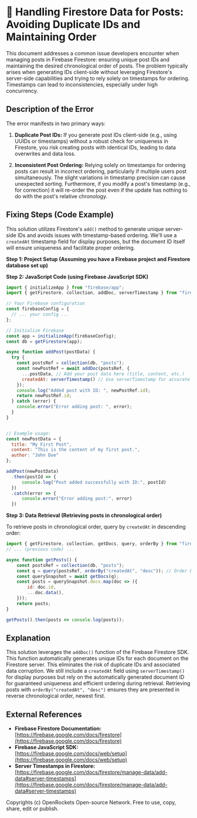 # 🐞 Handling Firestore Data for Posts: Avoiding Duplicate IDs and Maintaining Order


This document addresses a common issue developers encounter when managing posts in Firebase Firestore: ensuring unique post IDs and maintaining the desired chronological order of posts.  The problem typically arises when generating IDs client-side without leveraging Firestore's server-side capabilities and trying to rely solely on timestamps for ordering.  Timestamps can lead to inconsistencies, especially under high concurrency.


## Description of the Error

The error manifests in two primary ways:

1. **Duplicate Post IDs:**  If you generate post IDs client-side (e.g., using UUIDs or timestamps) without a robust check for uniqueness in Firestore, you risk creating posts with identical IDs, leading to data overwrites and data loss.

2. **Inconsistent Post Ordering:** Relying solely on timestamps for ordering posts can result in incorrect ordering, particularly if multiple users post simultaneously. The slight variations in timestamp precision can cause unexpected sorting.  Furthermore, if you modify a post's timestamp (e.g., for correction) it will re-order the post even if the update has nothing to do with the post's relative chronology.

## Fixing Steps (Code Example)

This solution utilizes Firestore's `add()` method to generate unique server-side IDs and avoids issues with timestamp-based ordering. We'll use a `createdAt` timestamp field for display purposes, but the document ID itself will ensure uniqueness and facilitate proper ordering.

**Step 1: Project Setup (Assuming you have a Firebase project and Firestore database set up)**


**Step 2:  JavaScript Code (using Firebase JavaScript SDK)**

```javascript
import { initializeApp } from "firebase/app";
import { getFirestore, collection, addDoc, serverTimestamp } from "firebase/firestore";

// Your Firebase configuration
const firebaseConfig = {
  // ... your config ...
};

// Initialize Firebase
const app = initializeApp(firebaseConfig);
const db = getFirestore(app);

async function addPost(postData) {
  try {
    const postsRef = collection(db, "posts");
    const newPostRef = await addDoc(postsRef, {
      ...postData, // Add your post data here (title, content, etc.)
      createdAt: serverTimestamp() // Use serverTimestamp for accurate timestamps
    });
    console.log("Added post with ID: ", newPostRef.id);
    return newPostRef.id;
  } catch (error) {
    console.error("Error adding post: ", error);
  }
}


// Example usage:
const newPostData = {
  title: "My First Post",
  content: "This is the content of my first post.",
  author: "John Doe"
};

addPost(newPostData)
  .then(postId => {
      console.log("Post added successfully with ID:", postId)
  })
  .catch(error => {
      console.error("Error adding post:", error)
  })


```

**Step 3: Data Retrieval (Retrieving posts in chronological order)**

To retrieve posts in chronological order, query by `createdAt` in descending order:

```javascript
import { getFirestore, collection, getDocs, query, orderBy } from "firebase/firestore";
// ... (previous code) ...

async function getPosts() {
    const postsRef = collection(db, "posts");
    const q = query(postsRef, orderBy("createdAt", "desc")); // Order by createdAt descending
    const querySnapshot = await getDocs(q);
    const posts = querySnapshot.docs.map(doc => ({
        id: doc.id,
        ...doc.data(),
    }));
    return posts;
}

getPosts().then(posts => console.log(posts));
```


## Explanation

This solution leverages the `addDoc()` function of the Firebase Firestore SDK. This function automatically generates unique IDs for each document on the Firestore server. This eliminates the risk of duplicate IDs and associated data corruption.  We still include a `createdAt` field using `serverTimestamp()` for display purposes but rely on the automatically generated document ID for guaranteed uniqueness and efficient ordering during retrieval.  Retrieving posts with `orderBy("createdAt", "desc")` ensures they are presented in reverse chronological order, newest first.


## External References

* **Firebase Firestore Documentation:** [https://firebase.google.com/docs/firestore](https://firebase.google.com/docs/firestore)
* **Firebase JavaScript SDK:** [https://firebase.google.com/docs/web/setup](https://firebase.google.com/docs/web/setup)
* **Server Timestamps in Firestore:**  [https://firebase.google.com/docs/firestore/manage-data/add-data#server-timestamps](https://firebase.google.com/docs/firestore/manage-data/add-data#server-timestamps)


Copyrights (c) OpenRockets Open-source Network. Free to use, copy, share, edit or publish.

